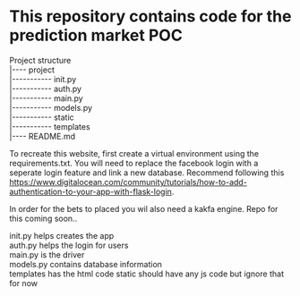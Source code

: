 # This repository contains code for the prediction market POC  
  
Project structure  
|---- project  
|----------- init.py  
|----------- auth.py  
|----------- main.py  
|----------- models.py  
|----------- static  
|----------- templates  
|---- README.md  
  
To recreate this website, first create a virtual environment using the requirements.txt. You will need to replace the facebook login with a seperate login feature and link a new database. Recommend following this https://www.digitalocean.com/community/tutorials/how-to-add-authentication-to-your-app-with-flask-login.  
  
In order for the bets to placed you wil also need a kakfa engine. Repo for this coming soon..  
  
init.py helps creates the app  
auth.py helps the login for users  
main.py is the driver  
models.py contains database information  
templates has the html code 
static should have any js code but ignore that for now
